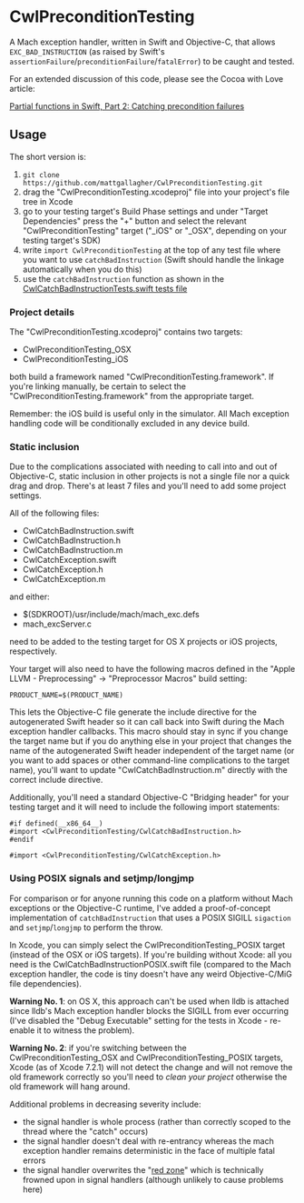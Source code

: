 # CwlPreconditionTesting

A Mach exception handler, written in Swift and Objective-C, that allows `EXC_BAD_INSTRUCTION` (as raised by Swift's `assertionFailure`/`preconditionFailure`/`fatalError`) to be caught and tested. 

For an extended discussion of this code, please see the Cocoa with Love article:
	
[Partial functions in Swift, Part 2: Catching precondition failures](http://cocoawithlove.com/blog/2016/02/02/partial-functions-part-two-catching-precondition-failures.html)

## Usage

The short version is:
    
1. `git clone https://github.com/mattgallagher/CwlPreconditionTesting.git`
2. drag the "CwlPreconditionTesting.xcodeproj" file into your project's file tree in Xcode
3. go to your testing target's Build Phase settings and under "Target Dependencies" press the "+" button and select the relevant "CwlPreconditionTesting" target ("_iOS" or "_OSX", depending on your testing target's SDK)
4. write `import CwlPreconditionTesting` at the top of any test file where you want to use `catchBadInstruction` (Swift should handle the linkage automatically when you do this)
5. use the `catchBadInstruction` function as shown in the [CwlCatchBadInstructionTests.swift tests file](https://github.com/mattgallagher/CwlPreconditionTesting/blob/master/CwlPreconditionTestingTests/CwlCatchBadInstructionTests.swift?ts=4)

### Project details

The "CwlPreconditionTesting.xcodeproj" contains two targets:
    
* CwlPreconditionTesting_OSX
* CwlPreconditionTesting_iOS

both build a framework named "CwlPreconditionTesting.framework". If you're linking manually, be certain to select the "CwlPreconditionTesting.framework" from the appropriate target.

Remember: the iOS build is useful only in the simulator. All Mach exception handling code will be conditionally excluded in any device build.

### Static inclusion

Due to the complications associated with needing to call into and out of Objective-C, static inclusion in other projects is not a single file nor a quick drag and drop. There's at least 7 files and you'll need to add some project settings.

All of the following files:

* CwlCatchBadInstruction.swift
* CwlCatchBadInstruction.h
* CwlCatchBadInstruction.m
* CwlCatchException.swift
* CwlCatchException.h
* CwlCatchException.m

and either:

* $(SDKROOT)/usr/include/mach/mach_exc.defs
* mach_excServer.c

need to be added to the testing target for OS X projects or iOS projects, respectively.

Your target will also need to have the following macros defined in the "Apple LLVM - Preprocessing" &rarr; "Preprocessor Macros" build setting:
    
    PRODUCT_NAME=$(PRODUCT_NAME)

This lets the Objective-C file generate the include directive for the autogenerated Swift header so it can call back into Swift during the Mach exception handler callbacks. This macro should stay in sync if you change the target name but if you do anything else in your project that changes the name of the autogenerated Swift header independent of the target name (or you want to add spaces or other command-line complications to the target name), you'll want to update "CwlCatchBadInstruction.m" directly with the correct include directive.

Additionally, you'll need a standard Objective-C "Bridging header" for your testing target and it will need to include the following import statements:

```
#if defined(__x86_64__)
#import <CwlPreconditionTesting/CwlCatchBadInstruction.h>
#endif

#import <CwlPreconditionTesting/CwlCatchException.h>
```

### Using POSIX signals and setjmp/longjmp

For comparison or for anyone running this code on a platform without Mach exceptions or the Objective-C runtime, I've added a proof-of-concept implementation of `catchBadInstruction` that uses a POSIX SIGILL `sigaction` and `setjmp`/`longjmp` to perform the throw.

In Xcode, you can simply select the CwlPreconditionTesting_POSIX target (instead of the OSX or iOS targets). If you're building without Xcode: all you need is the CwlCatchBadInstructionPOSIX.swift file (compared to the Mach exception handler, the code is tiny doesn't have any weird Objective-C/MiG file dependencies).

**Warning No. 1**: on OS X, this approach can't be used when lldb is attached since lldb's Mach exception handler blocks the SIGILL from ever occurring (I've disabled the "Debug Executable" setting for the tests in Xcode - re-enable it to witness the problem).

**Warning No. 2**: if you're switching between the CwlPreconditionTesting_OSX and CwlPreconditionTesting_POSIX targets, Xcode (as of Xcode 7.2.1) will not detect the change and will not remove the old framework correctly so you'll need to *clean your project* otherwise the old framework will hang around.

Additional problems in decreasing severity include:

* the signal handler is whole process (rather than correctly scoped to the thread where the "catch" occurs)
* the signal handler doesn't deal with re-entrancy whereas the mach exception handler remains deterministic in the face of multiple fatal errors
* the signal handler overwrites the "[red zone](https://en.wikipedia.org/wiki/Red_zone_(computing))" which is technically frowned upon in signal handlers (although unlikely to cause problems here)
